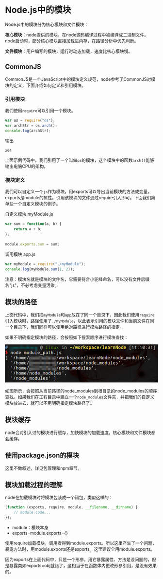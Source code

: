 # Node.js中的模块

Node.js中的模块分为核心模块和文件模块：

**核心模块**：node提供的模块，在node源码编译过程中被编译成二进制文件。node启动时，部分核心模块直接加载进内存，在路径分析中优先判断。

**文件模块**：用户编写的模块，运行时动态加载，速度比核心模块慢。

## CommonJS

CommonJS是一个JavaScript中的模块定义规范，node参考了CommonJS对模块的定义，下面介绍如何定义和引用模块。

### 引用模块

我们使用`require`可以引用一个模块。

```javascript
var os = require("os");
var archStr = os.arch();
console.log(archStr);
```

输出
```
x64
```

上面示例代码中，我们引用了一个叫做`os`的模块，这个模块中的函数`arch()`能够输出电脑CPU的架构。

### 模块定义

我们可以自定义一个`js`作为模块，用exports可以导出当前模块的方法或变量，exports是module的属性。引用该模块的文件通过require引入即可。下面我们简单些一个自定义模块的例子。

自定义模块 myModule.js
```javascript
var sum = function(a, b) {
    return a + b;
};

module.exports.sum = sum;
```

调用模块 app.js
```javascript
var myModule = require("./myModule");
console.log(myModule.sum(1, 2));
```

注意：模块名就是模块的文件名，它需要符合小驼峰命名，可以没有文件后缀名"js"，不必考虑变量污染。

## 模块的路径

上面代码中，我们把`myModule`和`app`放在了同一个目录下，因此我们使用`require`引入模块时，路径使用了`./myModule`，以此表示引用的模块文件和当前文件在同一个目录下，我们同样可以使用绝对路径进行模块路径的指定。

如果不明确指定模块的路径，会按照如下搜索顺序进行模块查找：

![](res/1.png)

如图所示，会按照从当前路径的node_modules到根目录的node_modules的顺序查找。如果我们在工程目录中建立一个`node_modules`文件夹，并把我们的自定义模块放进去，就可以不用明确指定模块路径了。

## 模块缓存

node会对引入过的模块进行缓存，加快模块的加载速度，核心模块和文件模块都会缓存。

## 使用package.json的模块

这里不做叙述，详见包管理和npm章节。

## 模块加载过程的理解

node在加载模块时将模块包装成一个闭包，类似这样的：

```javascript
(function (exports, require, module, __filename, __dirname) {
    // module code...
});
```

* module：模块本身
* exports=module.exports={}

使用require加载模块，调用者得到module.exports。所以这里产生了一个问题，暴露方法时，用module.exports还是exports。这里建议全用module.exports。

因为exports在上面代码中，只是一个形参，用它暴露属性、方法是没问题的，但是暴露类如exports=obj就错了，这相当于在函数体内更改形参引用，是没有效果的。
